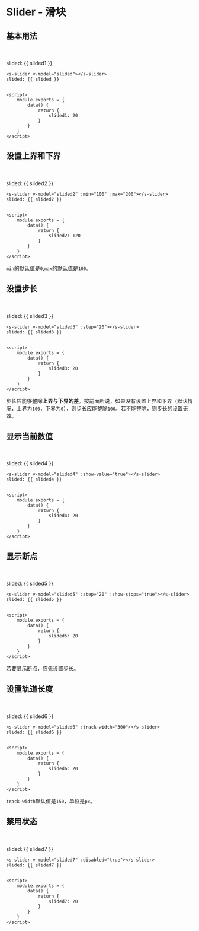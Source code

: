 # Slider - 滑块

## 基本用法

<div class="demo">
    <div>
        <s-slider v-model="slided1"></s-slider>
        <br><br>
        slided: {{ slided1 }}
    </div>
</div>

```
<s-slider v-model="slided"></s-slider>
slided: {{ slided }}


<script>
    module.exports = {
        data() {
            return {
                slided1: 20
            }
        }
    }
</script>
```

## 设置上界和下界
<div class="demo">
    <div>
        <s-slider v-model="slided2" :min="100" :max="200"></s-slider>
        <br><br>
        slided: {{ slided2 }}
    </div>
</div>

```
<s-slider v-model="slided2" :min="100" :max="200"></s-slider>
slided: {{ slided2 }}


<script>
    module.exports = {
        data() {
            return {
                slided2: 120
            }
        }
    }
</script>
```

`min`的默认值是`0`,`max`的默认值是`100`。


## 设置步长
<div class="demo">
    <div>
        <s-slider v-model="slided3" :step="20"></s-slider>
        <br><br>
        slided: {{ slided3 }}
    </div>
</div>

```
<s-slider v-model="slided3" :step="20"></s-slider>
slided: {{ slided3 }}


<script>
    module.exports = {
        data() {
            return {
                slided3: 20
            }
        }
    }
</script>
```

步长应能够整除**上界与下界的差**。按前面所说，如果没有设置上界和下界（默认情况，上界为`100`，下界为`0`），则步长应能整除`100`。若不能整除，则步长的设置无效。


## 显示当前数值
<div class="demo">
    <div>
        <s-slider v-model="slided4" :show-value="true"></s-slider>
        <br><br>
        slided: {{ slided4 }}
    </div>
</div>

```
<s-slider v-model="slided4" :show-value="true"></s-slider>
slided: {{ slided4 }}


<script>
    module.exports = {
        data() {
            return {
                slided4: 20
            }
        }
    }
</script>
```


## 显示断点
<div class="demo">
    <div>
        <s-slider v-model="slided5" :step="20" :show-stops="true"></s-slider>
        <br><br>
        slided: {{ slided5 }}
    </div>
</div>

```
<s-slider v-model="slided5" :step="20" :show-stops="true"></s-slider>
slided: {{ slided5 }}


<script>
    module.exports = {
        data() {
            return {
                slided5: 20
            }
        }
    }
</script>
```

若要显示断点，应先设置步长。

## 设置轨道长度
<div class="demo">
    <div>
        <s-slider v-model="slided6" :track-width="300"></s-slider>
        <br><br>
        slided: {{ slided6 }}
    </div>
</div>

```
<s-slider v-model="slided6" :track-width="300"></s-slider>
slided: {{ slided6 }}


<script>
    module.exports = {
        data() {
            return {
                slided6: 20
            }
        }
    }
</script>
```

`track-width`默认值是`150`，单位是`px`。

## 禁用状态
<div class="demo">
    <div>
        <s-slider v-model="slided7" :disabled="true"></s-slider>
        <br><br>
        slided: {{ slided7 }}
    </div>
</div>

```
<s-slider v-model="slided7" :disabled="true"></s-slider>
slided: {{ slided7 }}


<script>
    module.exports = {
        data() {
            return {
                slided7: 20
            }
        }
    }
</script>
```


<script>
    module.exports = {
        data() {
            return {
                slided1: 20,
                slided2: 120,
                slided3: 20,
                slided4: 20,
                slided5: 20,
                slided6: 20,
                slided7: 20
            }
        }
    }
</script>

